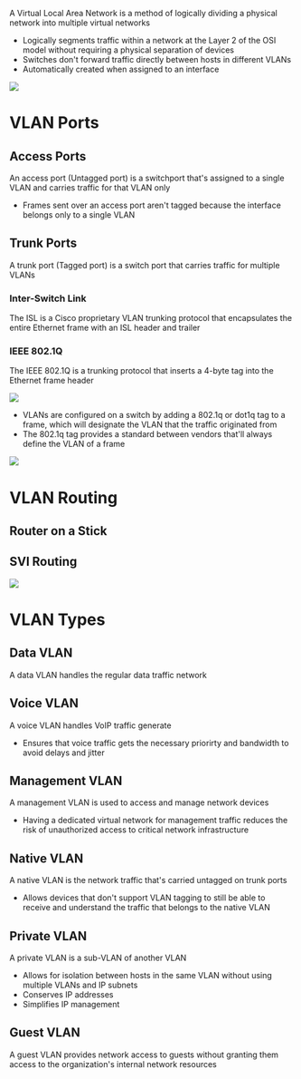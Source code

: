 A Virtual Local Area Network is a method of logically dividing a physical network into multiple virtual networks

* Logically segments traffic within a network at the Layer 2 of the OSI model without requiring a physical separation of devices
* Switches don't forward traffic directly between hosts in different VLANs
* Automatically created when assigned to an interface

![](https://github.com/JonmarCorpuz/SecondBrain/blob/main/Assets/Whitespace.png)

# VLAN Ports

## Access Ports

An access port (Untagged port) is a switchport that's assigned to a single VLAN and carries traffic for that VLAN only

* Frames sent over an access port aren't tagged because the interface belongs only to a single VLAN

## Trunk Ports

A trunk port (Tagged port) is a switch port that carries traffic for multiple VLANs 

### Inter-Switch Link

The ISL is a Cisco proprietary VLAN trunking protocol that encapsulates the entire Ethernet frame with an ISL header and trailer

### IEEE 802.1Q

The IEEE 802.1Q is a trunking protocol that inserts a 4-byte tag into the Ethernet frame header

![](https://github.com/JonmarCorpuz/SecondBrain/blob/main/Assets/922c8b652a916ec056dcc5ebc65fee00.png)

* VLANs are configured on a switch by adding a 802.1q or dot1q tag to a frame, which will designate the VLAN that the traffic originated from
* The 802.1q tag provides a standard between vendors that'll always define the VLAN of a frame

![](https://github.com/JonmarCorpuz/SecondBrain/blob/main/Assets/Whitespace.png)

# VLAN Routing

## Router on a Stick

## SVI Routing

![](https://github.com/JonmarCorpuz/SecondBrain/blob/main/Assets/Whitespace.png)

# VLAN Types

## Data VLAN

A data VLAN handles the regular data traffic network

## Voice VLAN

A voice VLAN handles VoIP traffic generate

* Ensures that voice traffic gets the necessary priorirty and bandwidth to avoid delays and jitter

## Management VLAN

A management VLAN is used to access and manage network devices

* Having a dedicated virtual network for management traffic reduces the risk of unauthorized access to critical network infrastructure

## Native VLAN

A native VLAN is the network traffic that's carried untagged on trunk ports

* Allows devices that don't support VLAN tagging to still be able to receive and understand the traffic that belongs to the native VLAN

## Private VLAN

A private VLAN is a sub-VLAN of another VLAN

* Allows for isolation between hosts in the same VLAN without using multiple VLANs and IP subnets
* Conserves IP addresses
* Simplifies IP management

## Guest VLAN

A guest VLAN provides network access to guests without granting them access to the organization's internal network resources
